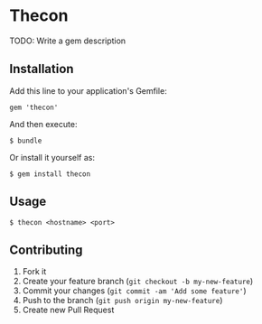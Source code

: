 # Thecon

TODO: Write a gem description

## Installation

Add this line to your application's Gemfile:

    gem 'thecon'

And then execute:

    $ bundle

Or install it yourself as:

    $ gem install thecon

## Usage

    $ thecon <hostname> <port>
    
## Contributing

1. Fork it
2. Create your feature branch (`git checkout -b my-new-feature`)
3. Commit your changes (`git commit -am 'Add some feature'`)
4. Push to the branch (`git push origin my-new-feature`)
5. Create new Pull Request
